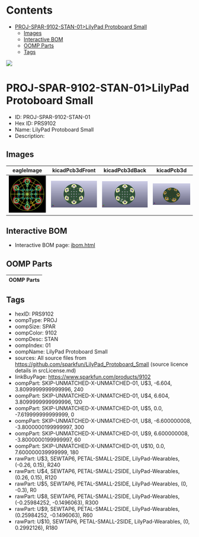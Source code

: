 



Contents
========

* [PROJ-SPAR-9102-STAN-01>LilyPad Protoboard Small](#proj-spar-9102-stan-01lilypad-protoboard-small)
	* [Images](#images)
	* [Interactive BOM](#interactive-bom)
	* [OOMP Parts](#oomp-parts)
	* [Tags](#tags)
  
![][im]
# PROJ-SPAR-9102-STAN-01>LilyPad Protoboard Small

- ID: PROJ-SPAR-9102-STAN-01
- Hex ID: PRS9102
- Name: LilyPad Protoboard Small
- Description: 

## Images
  
  

|eagleImage|kicadPcb3dFront|kicadPcb3dBack|kicadPcb3d|
| :---: | :---: | :---: | :---: |
|[![eagleImage](eagleImage_140.png)](eagleImage_600.png)|[![kicadPcb3dFront](kicadPcb3dFront_140.png)](kicadPcb3dFront_600.png)|[![kicadPcb3dBack](kicadPcb3dBack_140.png)](kicadPcb3dBack_600.png)|[![kicadPcb3d](kicadPcb3d_140.png)](kicadPcb3d_600.png)|

## Interactive BOM

- Interactive BOM page: [ibom.html](kicad/bom/ibom.html)

## OOMP Parts
  

|OOMP Parts|
| :---: |

## Tags

- hexID: PRS9102
- oompType: PROJ
- oompSize: SPAR
- oompColor: 9102
- oompDesc: STAN
- oompIndex: 01
- oompName: LilyPad Protoboard Small
- sources: All source files from https://github.com/sparkfun/LilyPad_Protoboard_Small (source licence details in srcLicense.md)
- linkBuyPage: https://www.sparkfun.com/products/9102
- oompPart: SKIP-UNMATCHED-X-UNMATCHED-01, U$3, -6.604, 3.8099999999999996, 240
- oompPart: SKIP-UNMATCHED-X-UNMATCHED-01, U$4, 6.604, 3.8099999999999996, 120
- oompPart: SKIP-UNMATCHED-X-UNMATCHED-01, U$5, 0.0, -7.619999999999999, 0
- oompPart: SKIP-UNMATCHED-X-UNMATCHED-01, U$8, -6.600000008, -3.8000000199999997, 300
- oompPart: SKIP-UNMATCHED-X-UNMATCHED-01, U$9, 6.600000008, -3.8000000199999997, 60
- oompPart: SKIP-UNMATCHED-X-UNMATCHED-01, U$10, 0.0, 7.600000039999999, 180
- rawPart: U$3, SEWTAP6, PETAL-SMALL-2SIDE, LilyPad-Wearables, (-0.26, 0.15), R240
- rawPart: U$4, SEWTAP6, PETAL-SMALL-2SIDE, LilyPad-Wearables, (0.26, 0.15), R120
- rawPart: U$5, SEWTAP6, PETAL-SMALL-2SIDE, LilyPad-Wearables, (0, -0.3), R0
- rawPart: U$8, SEWTAP6, PETAL-SMALL-2SIDE, LilyPad-Wearables, (-0.25984252, -0.1496063), R300
- rawPart: U$9, SEWTAP6, PETAL-SMALL-2SIDE, LilyPad-Wearables, (0.25984252, -0.1496063), R60
- rawPart: U$10, SEWTAP6, PETAL-SMALL-2SIDE, LilyPad-Wearables, (0, 0.2992126), R180



[im]: kicadPcb3d_450.png
